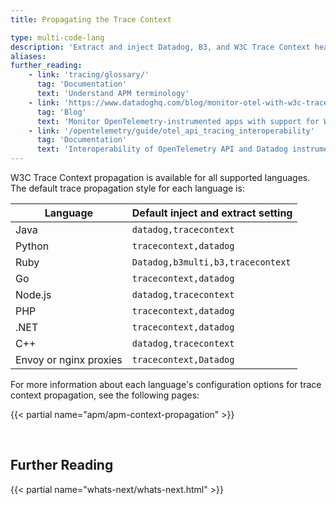 ```yaml
---
title: Propagating the Trace Context

type: multi-code-lang
description: 'Extract and inject Datadog, B3, and W3C Trace Context headers to propagate the context of a distributed trace.'
aliases:
further_reading:
    - link: 'tracing/glossary/'
      tag: 'Documentation'
      text: 'Understand APM terminology'
    - link: 'https://www.datadoghq.com/blog/monitor-otel-with-w3c-trace-context/'
      tag: 'Blog'
      text: 'Monitor OpenTelemetry-instrumented apps with support for W3C Trace Context'
    - link: '/opentelemetry/guide/otel_api_tracing_interoperability'
      tag: 'Documentation'
      text: 'Interoperability of OpenTelemetry API and Datadog instrumented traces'
---
```


W3C Trace Context propagation is available for all supported languages. The default trace propagation style for each language is:

| Language | Default inject and extract setting |
| -------- | ---------------------------------- |
| Java     | `datadog,tracecontext`             |
| Python   | `tracecontext,datadog`             |
| Ruby     | `Datadog,b3multi,b3,tracecontext`  |
| Go       | `tracecontext,datadog`             |
| Node.js  | `datadog,tracecontext`             |
| PHP      | `tracecontext,datadog`             |
| .NET     | `tracecontext,datadog`             |
| C++      | `datadog,tracecontext`             |
| Envoy or nginx proxies | `tracecontext,Datadog` |

For more information about each language's configuration options for trace context propagation, see the following pages:

{{< partial name="apm/apm-context-propagation" >}}


<br>

## Further Reading

{{< partial name="whats-next/whats-next.html" >}}

[1]: /opentelemetry/otel_tracing/
